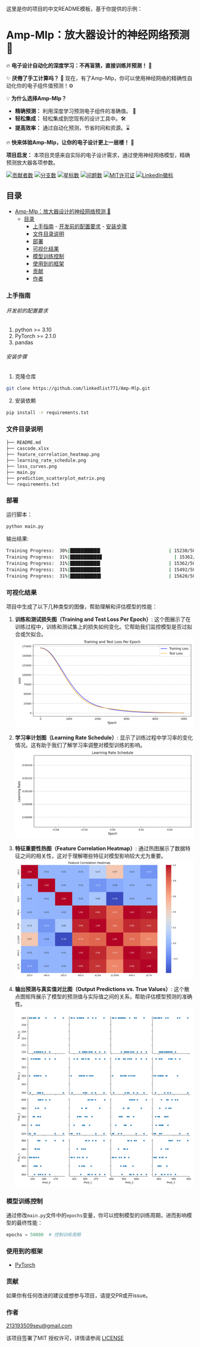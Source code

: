 这里是你的项目的中文README模板，基于你提供的示例：

# Amp-Mlp：放大器设计的神经网络预测 🚀

🔥 **电子设计自动化的深度学习：不再盲猜，直接训练并预测！** 🚀

✨ **厌倦了手工计算吗？** 🐢 现在，有了Amp-Mlp，你可以使用神经网络的精确性自动化你的电子组件值预测！⚙️

💡 **为什么选择Amp-Mlp？**

* **精确预测：** 利用深度学习预测电子组件的准确值。 🎯
* **轻松集成：** 轻松集成到您现有的设计工具中。🛠️
* **提高效率：** 通过自动化预测，节省时间和资源。⌛

🔥 **快来体验Amp-Mlp，让你的电子设计更上一层楼！** 🚀

**项目启发：** 本项目灵感来自实际的电子设计需求，通过使用神经网络模型，精确预测放大器各项参数。

<!-- 项目徽章 -->

[![贡献者数][contributors-shield]][contributors-url]
[![分支数][forks-shield]][forks-url]
[![星标数][stars-shield]][stars-url]
[![问题数][issues-shield]][issues-url]
[![MIT许可证][license-shield]][license-url]
[![LinkedIn徽标][linkedin-shield]][linkedin-url]

## 目录

- [Amp-Mlp：放大器设计的神经网络预测 🚀](#amp-mlp放大器设计的神经网络预测-)
  - [目录](#目录)
    - [上手指南](#上手指南)
          - [开发前的配置要求](#开发前的配置要求)
          - [安装步骤](#安装步骤)
    - [文件目录说明](#文件目录说明)
    - [部署](#部署)
    - [可视化结果](#可视化结果)
    - [模型训练控制](#模型训练控制)
    - [使用到的框架](#使用到的框架)
    - [贡献](#贡献)
    - [作者](#作者)

### 上手指南

###### 开发前的配置要求

1. python >= 3.10
2. PyTorch >= 2.1.0
3. pandas

###### 安装步骤

1. 克隆仓库

```sh
git clone https://github.com/linkedlist771/Amp-Mlp.git
```

2. 安装依赖

```bash
pip install -r requirements.txt
```

### 文件目录说明

```
├── README.md
├── cascode.xlsx
├── feature_correlation_heatmap.png
├── learning_rate_schedule.png
├── loss_curves.png
├── main.py
├── prediction_scatterplot_matrix.png
└── requirements.txt
```

### 部署

运行脚本：
```bash
python main.py
```

输出结果:
```bash
Training Progress:  30%|███████████▎                         | 15230/50000 [00:12<00:27, 1280.55it/s, loss=95.1, test_loss=89.5]Epoch 15270: reducing learning rate of group 0 to 8.0000e-04.
Training Progress:  31%|███████████▉                           | 15362/50000 [00:12<00:26, 1291.34it/s, loss=95, test_loss=89.5]Epoch 15371: reducing learning rate of group 0 to 6.4000e-04.
Training Progress:  31%|███████████▎                         | 15362/50000 [00:12<00:26, 1291.34it/s, loss=94.9, test_loss=89.4]Epoch 15472: reducing learning rate of group 0 to 5.1200e-04.
Training Progress:  31%|███████████▍                         | 15492/50000 [00:12<00:27, 1273.47it/s, loss=94.9, test_loss=89.4]Epoch 15573: reducing learning rate of group 0 to 4.0960e-04.
Training Progress:  31%|███████████▌                         | 15620/50000 [00:12<00:28, 1226.60it/s, loss=94.8, test_loss=89.4]Epoch 15674: reducing learning rate of group 0 to 3.2768e-04.
```


### 可视化结果

项目中生成了以下几种类型的图像，帮助理解和评估模型的性能：

1. **训练和测试损失图（Training and Test Loss Per Epoch）**: 这个图展示了在训练过程中，训练和测试集上的损失如何变化。它帮助我们监控模型是否过拟合或欠拟合。
   ![Training and Test Loss](loss_curves.png)

2. **学习率计划图（Learning Rate Schedule）**: 显示了训练过程中学习率的变化情况。这有助于我们了解学习率调整对模型训练的影响。
   ![Learning Rate Schedule](learning_rate_schedule.png)

3. **特征重要性热图（Feature Correlation Heatmap）**: 通过热图展示了数据特征之间的相关性，这对于理解哪些特征对模型影响较大尤为重要。
   ![Feature Correlation Heatmap](feature_correlation_heatmap.png)

4. **输出预测与真实值对比图（Output Predictions vs. True Values）**: 这个散点图矩阵展示了模型的预测值与实际值之间的关系，帮助评估模型预测的准确性。
   ![Output Predictions vs. True Values](prediction_scatterplot_matrix.png)

### 模型训练控制

通过修改`main.py`文件中的`epochs`变量，你可以控制模型的训练周期，进而影响模型的最终性能：

```python
epochs = 50000  # 控制训练周期
```


### 使用到的框架

- [PyTorch](https://pytorch.org)

### 贡献

如果你有任何改进的建议或想参与项目，请提交PR或开issue。

### 作者

213193509seu@gmail.com

该项目签署了MIT 授权许可，详情请参阅 [LICENSE](LICENSE)
<!-- links -->
[your-project-path]:shaojintian/Best_README_template
[contributors-shield]: https://img.shields.io/github/contributors/shaojintian/Best_README_template.svg?style=flat-square
[contributors-url]: https://github.com/shaojintian/Best_README_template/graphs/contributors
[forks-shield]: https://img.shields.io/github/forks/shaojintian/Best_README_template.svg?style=flat-square
[forks-url]: https://github.com/shaojintian/Best_README_template/network/members
[stars-shield]: https://img.shields.io/github/stars/shaojintian/Best_README_template.svg?style=flat-square
[stars-url]: https://github.com/shaojintian/Best_README_template/stargazers
[issues-shield]: https://img.shields.io/github/issues/shaojintian/Best_README_template.svg?style=flat-square
[issues-url]: https://img.shields.io/github/issues/shaojintian/Best_README_template.svg
[license-shield]: https://img.shields.io/github/license/shaojintian/Best_README_template.svg?style=flat-square
[license-url]: https://github.com/shaojintian/Best_README_template/blob/master/LICENSE.txt
[linkedin-shield]: https://img.shields.io/badge/-LinkedIn-black.svg?style=flat-square&logo=linkedin&colorB=555
[linkedin-url]: https://linkedin.com/in/shaojintian
